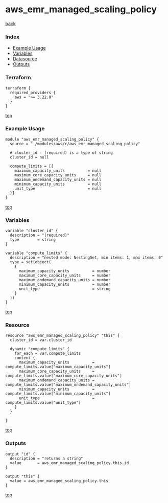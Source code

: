# aws_emr_managed_scaling_policy

[back](../aws.md)

### Index

- [Example Usage](#example-usage)
- [Variables](#variables)
- [Datasource](#datasource)
- [Outputs](#outputs)

### Terraform

```hcl
terraform {
  required_providers {
    aws = ">= 3.22.0"
  }
}
```

[top](#index)

### Example Usage

```hcl
module "aws_emr_managed_scaling_policy" {
  source = "./modules/aws/r/aws_emr_managed_scaling_policy"

  # cluster_id - (required) is a type of string
  cluster_id = null

  compute_limits = [{
    maximum_capacity_units          = null
    maximum_core_capacity_units     = null
    maximum_ondemand_capacity_units = null
    minimum_capacity_units          = null
    unit_type                       = null
  }]
}
```

[top](#index)

### Variables

```hcl
variable "cluster_id" {
  description = "(required)"
  type        = string
}

variable "compute_limits" {
  description = "nested mode: NestingSet, min items: 1, max items: 0"
  type = set(object(
    {
      maximum_capacity_units          = number
      maximum_core_capacity_units     = number
      maximum_ondemand_capacity_units = number
      minimum_capacity_units          = number
      unit_type                       = string
    }
  ))
}
```

[top](#index)

### Resource

```hcl
resource "aws_emr_managed_scaling_policy" "this" {
  cluster_id = var.cluster_id

  dynamic "compute_limits" {
    for_each = var.compute_limits
    content {
      maximum_capacity_units          = compute_limits.value["maximum_capacity_units"]
      maximum_core_capacity_units     = compute_limits.value["maximum_core_capacity_units"]
      maximum_ondemand_capacity_units = compute_limits.value["maximum_ondemand_capacity_units"]
      minimum_capacity_units          = compute_limits.value["minimum_capacity_units"]
      unit_type                       = compute_limits.value["unit_type"]
    }
  }

}
```

[top](#index)

### Outputs

```hcl
output "id" {
  description = "returns a string"
  value       = aws_emr_managed_scaling_policy.this.id
}

output "this" {
  value = aws_emr_managed_scaling_policy.this
}
```

[top](#index)